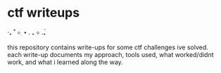 # ctf writeups
  ‧₊ ˚  ⊹ ࣭ ⭑ . ₊ ⊹ .₊๋ <br /> <br />
  this repository contains write-ups for some ctf challenges ive solved. <br />
  each write-up documents my approach, tools used, what worked/didnt work, and what i learned along the way.

